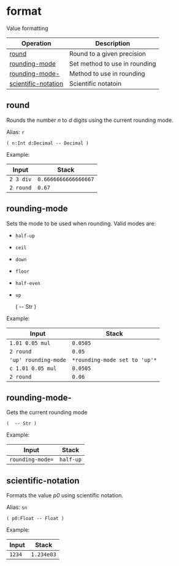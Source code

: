 <!-- Document generated by "gen-doc"; DO NOT EDIT -->

# format

Value formatting

| Operation                                   | Description
|---------------------------------------------|---------------
| [round](#round)                             | Round to a given precision
| [rounding-mode](#rounding-mode)             | Set method to use in rounding
| [rounding-mode-](#rounding-mode-)           | Method to use in rounding
| [scientific-notation](#scientific-notation) | Scientific notatoin


## round

Rounds the number *n* to *d* digits using the current rounding mode.

Alias: `r`

	( n:Int d:Decimal -- Decimal )

Example:

<!-- test: round -->

| Input     | Stack
|-----------|---------------
| `2 3 div` | `0.6666666666666667` 
| `2 round` | `0.67` 

## rounding-mode

Sets the mode to be used when rounding. Valid modes are:

- `half-up`
- `ceil`
- `down`
- `floor`
- `half-even`
- `up`

	(  -- Str )

Example:

<!-- test: rounding-mode -->

| Input                | Stack
|----------------------|---------------
| `1.01 0.05 mul     ` | `0.0505` 
| `2 round           ` | `0.05` 
| `'up' rounding-mode` | `*rounding-mode set to 'up'*` 
| `c 1.01 0.05 mul   ` | `0.0505` 
| `2 round           ` | `0.06` 

## rounding-mode-

Gets the current rounding mode

	(  -- Str )

Example:

<!-- test: rounding-mode- -->

| Input            | Stack
|------------------|---------------
| `rounding-mode=` | `half-up` 

## scientific-notation

Formats the value *p0* using scientific notation.

Alias: `sn`

	( p0:Float -- Float )

Example:

<!-- test: scientific-notation -->

| Input  | Stack
|--------|---------------
| `1234` | `1.234e03` 
